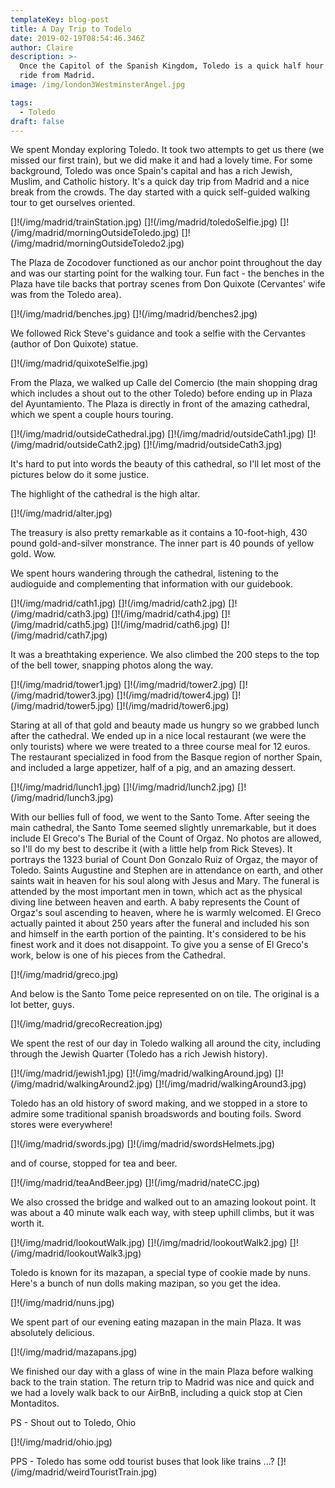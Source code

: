 ```yaml
---
templateKey: blog-post
title: A Day Trip to Todelo
date: 2019-02-19T08:54:46.346Z
author: Claire
description: >-
  Once the Capitol of the Spanish Kingdom, Toledo is a quick half hour train
  ride from Madrid. 
image: /img/london3WestminsterAngel.jpg

tags:
  - Toledo
draft: false
---
```

We spent Monday exploring Toledo.  It took two attempts to get us there (we missed our first train), but we did make it and had a lovely time.  For some background, Toledo was once Spain's capital and has a rich Jewish, Muslim, and Catholic history.  It's a quick day trip from Madrid and a nice break from the crowds.  The day started with a quick self-guided walking tour to get ourselves oriented. 

[]!(/img/madrid/trainStation.jpg)
[]!(/img/madrid/toledoSelfie.jpg)
[]!(/img/madrid/morningOutsideToledo.jpg)
[]!(/img/madrid/morningOutsideToledo2.jpg)

The Plaza de Zocodover functioned as our anchor point throughout the day and was our starting point for the walking tour.  Fun fact - the benches in the Plaza have tile backs that portray scenes from Don Quixote (Cervantes' wife was from the Toledo area).

[]!(/img/madrid/benches.jpg)
[]!(/img/madrid/benches2.jpg)

We followed Rick Steve's guidance and took a selfie with the Cervantes (author of Don Quixote) statue. 

[]!(/img/madrid/quixoteSelfie.jpg)

 From the Plaza, we walked up Calle del Comercio (the main shopping drag which includes a shout out to the other Toledo) before ending up in Plaza del Ayuntamiento.  The Plaza is directly in front of the amazing cathedral, which we spent a couple hours touring.

[]!(/img/madrid/outsideCathedral.jpg)
[]!(/img/madrid/outsideCath1.jpg)
[]!(/img/madrid/outsideCath2.jpg)
[]!(/img/madrid/outsideCath3.jpg)

It's hard to put into words the beauty of this cathedral, so I'll let most of the pictures below do it some justice.  

The highlight of the cathedral is the high altar.

 []!(/img/madrid/alter.jpg)

The treasury is also pretty remarkable as it contains a 10-foot-high, 430 pound gold-and-silver monstrance.  The inner part is 40 pounds of yellow gold.  Wow.

We spent hours wandering through the cathedral, listening to the audioguide and complementing that information with our guidebook.

[]!(/img/madrid/cath1.jpg)
[]!(/img/madrid/cath2.jpg)
[]!(/img/madrid/cath3.jpg)
[]!(/img/madrid/cath4.jpg)
[]!(/img/madrid/cath5.jpg)
[]!(/img/madrid/cath6.jpg)
[]!(/img/madrid/cath7.jpg)

It was a breathtaking experience. We also climbed the 200 steps to the top of the bell tower, snapping photos along the way.
 
[]!(/img/madrid/tower1.jpg)
[]!(/img/madrid/tower2.jpg)
[]!(/img/madrid/tower3.jpg)
[]!(/img/madrid/tower4.jpg)
[]!(/img/madrid/tower5.jpg)
[]!(/img/madrid/tower6.jpg)

Staring at all of that gold and beauty made us hungry so we grabbed lunch after the cathedral.  We ended up in a nice local restaurant (we were the only tourists) where we were treated to a three course meal for 12 euros. The restaurant specialized in food from the Basque region of norther Spain, and included a large appetizer, half of a pig, and an amazing dessert.

[]!(/img/madrid/lunch1.jpg)
[]!(/img/madrid/lunch2.jpg)
[]!(/img/madrid/lunch3.jpg)

With our bellies full of food, we went to the Santo Tome.  After seeing the main cathedral, the Santo Tome seemed slightly unremarkable, but it does include El Greco's The Burial of the Count of Orgaz.  No photos are allowed, so I'll do my best to describe it (with a little help from Rick Steves).  It portrays the 1323 burial of Count Don Gonzalo Ruiz of Orgaz, the mayor of Toledo.  Saints Augustine and Stephen are in attendance on earth, and other saints wait in heaven for his soul along with Jesus and Mary.  The funeral is attended by the most important men in town, which act as the physical diving line between heaven and earth.  A baby represents the Count of Orgaz's soul ascending to heaven, where he is warmly welcomed.  El Greco actually painted it about 250 years after the funeral and included his son and himself in the earth portion of the painting.  It's considered to be his finest work and it does not disappoint. To give you a sense of El Greco's work, below is one of his pieces from the Cathedral. 

[]!(/img/madrid/greco.jpg)

And below is the Santo Tome peice represented on on tile. The original is a lot better, guys. 

[]!(/img/madrid/grecoRecreation.jpg)

We spent the rest of our day in Toledo walking all around the city, including through the Jewish Quarter (Toledo has a rich Jewish history). 

[]!(/img/madrid/jewish1.jpg)
[]!(/img/madrid/walkingAround.jpg)
[]!(/img/madrid/walkingAround2.jpg)
[]!(/img/madrid/walkingAround3.jpg)

Toledo has an old history of sword making, and we stopped in a store to admire some traditional spanish broadswords and bouting foils. Sword stores were everywhere!

[]!(/img/madrid/swords.jpg)
[]!(/img/madrid/swordsHelmets.jpg)

and of course, stopped for tea and beer. 

[]!(/img/madrid/teaAndBeer.jpg)
[]!(/img/madrid/nateCC.jpg)

We also crossed the bridge and walked out to an amazing lookout point. It was about a 40 minute walk each way, with steep uphill climbs, but it was worth it.  

[]!(/img/madrid/lookoutWalk.jpg)
[]!(/img/madrid/lookoutWalk2.jpg)
[]!(/img/madrid/lookoutWalk3.jpg)

Toledo is known for its mazapan, a special type of cookie made by nuns. Here's a bunch of nun dolls making mazipan, so you get the idea. 

[]!(/img/madrid/nuns.jpg)

We spent part of our evening eating mazapan in the main Plaza.  It was absolutely delicious.

[]!(/img/madrid/mazapans.jpg)

We finished our day with a glass of wine in the main Plaza before walking back to the train station.  The return trip to Madrid was nice and quick and we had a lovely walk back to our AirBnB, including a quick stop at Cien Montaditos.

PS - Shout out to Toledo, Ohio

[]!(/img/madrid/ohio.jpg)

PPS - Toledo has some odd tourist buses that look like trains ...?
[]!(/img/madrid/weirdTouristTrain.jpg)
